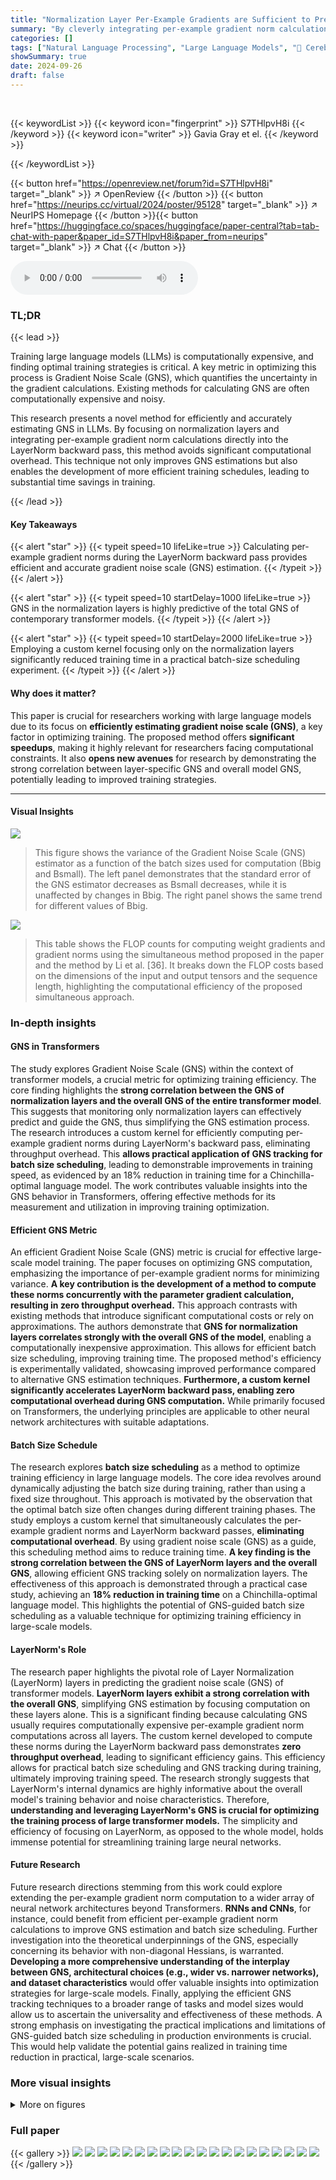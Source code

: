 ```yaml
---
title: "Normalization Layer Per-Example Gradients are Sufficient to Predict Gradient Noise Scale in Transformers"
summary: "By cleverly integrating per-example gradient norm calculations during the backward pass of LayerNorm layers, this research enables efficient and accurate gradient noise scale estimation in Transformer..."
categories: []
tags: ["Natural Language Processing", "Large Language Models", "🏢 Cerebras Systems",]
showSummary: true
date: 2024-09-26
draft: false
---
```


<br>

{{< keywordList >}}
{{< keyword icon="fingerprint" >}} S7THlpvH8i {{< /keyword >}}
{{< keyword icon="writer" >}} Gavia Gray et el. {{< /keyword >}}
 
{{< /keywordList >}}

{{< button href="https://openreview.net/forum?id=S7THlpvH8i" target="_blank" >}}
↗ OpenReview
{{< /button >}}
{{< button href="https://neurips.cc/virtual/2024/poster/95128" target="_blank" >}}
↗ NeurIPS Homepage
{{< /button >}}{{< button href="https://huggingface.co/spaces/huggingface/paper-central?tab=tab-chat-with-paper&paper_id=S7THlpvH8i&paper_from=neurips" target="_blank" >}}
↗ Chat
{{< /button >}}



<audio controls>
    <source src="https://ai-paper-reviewer.com/S7THlpvH8i/podcast.wav" type="audio/wav">
    Your browser does not support the audio element.
</audio>


### TL;DR


{{< lead >}}

Training large language models (LLMs) is computationally expensive, and finding optimal training strategies is critical.  A key metric in optimizing this process is Gradient Noise Scale (GNS), which quantifies the uncertainty in the gradient calculations. Existing methods for calculating GNS are often computationally expensive and noisy.

This research presents a novel method for efficiently and accurately estimating GNS in LLMs.  By focusing on normalization layers and integrating per-example gradient norm calculations directly into the LayerNorm backward pass, this method avoids significant computational overhead. This technique not only improves GNS estimations but also enables the development of more efficient training schedules, leading to substantial time savings in training.

{{< /lead >}}


#### Key Takeaways

{{< alert "star" >}}
{{< typeit speed=10 lifeLike=true >}} Calculating per-example gradient norms during the LayerNorm backward pass provides efficient and accurate gradient noise scale (GNS) estimation. {{< /typeit >}}
{{< /alert >}}

{{< alert "star" >}}
{{< typeit speed=10 startDelay=1000 lifeLike=true >}} GNS in the normalization layers is highly predictive of the total GNS of contemporary transformer models. {{< /typeit >}}
{{< /alert >}}

{{< alert "star" >}}
{{< typeit speed=10 startDelay=2000 lifeLike=true >}} Employing a custom kernel focusing only on the normalization layers significantly reduced training time in a practical batch-size scheduling experiment. {{< /typeit >}}
{{< /alert >}}

#### Why does it matter?
This paper is crucial for researchers working with large language models due to its focus on **efficiently estimating gradient noise scale (GNS)**, a key factor in optimizing training.  The proposed method offers **significant speedups**, making it highly relevant for researchers facing computational constraints.  It also **opens new avenues** for research by demonstrating the strong correlation between layer-specific GNS and overall model GNS, potentially leading to improved training strategies.

------
#### Visual Insights



![](https://ai-paper-reviewer.com/S7THlpvH8i/figures_2_1.jpg)

> This figure shows the variance of the Gradient Noise Scale (GNS) estimator as a function of the batch sizes used for computation (Bbig and Bsmall).  The left panel demonstrates that the standard error of the GNS estimator decreases as Bsmall decreases, while it is unaffected by changes in Bbig.  The right panel shows the same trend for different values of Bbig.





![](https://ai-paper-reviewer.com/S7THlpvH8i/tables_1_1.jpg)

> This table shows the FLOP counts for computing weight gradients and gradient norms using the simultaneous method proposed in the paper and the method by Li et al. [36].  It breaks down the FLOP costs based on the dimensions of the input and output tensors and the sequence length, highlighting the computational efficiency of the proposed simultaneous approach.





### In-depth insights


#### GNS in Transformers
The study explores Gradient Noise Scale (GNS) within the context of transformer models, a crucial metric for optimizing training efficiency.  The core finding highlights the **strong correlation between the GNS of normalization layers and the overall GNS of the entire transformer model**. This suggests that monitoring only normalization layers can effectively predict and guide the GNS, thus simplifying the GNS estimation process. The research introduces a custom kernel for efficiently computing per-example gradient norms during LayerNorm's backward pass, eliminating throughput overhead. This **allows practical application of GNS tracking for batch size scheduling**, leading to demonstrable improvements in training speed, as evidenced by an 18% reduction in training time for a Chinchilla-optimal language model.  The work contributes valuable insights into the GNS behavior in Transformers, offering effective methods for its measurement and utilization in improving training optimization.

#### Efficient GNS Metric
An efficient Gradient Noise Scale (GNS) metric is crucial for effective large-scale model training.  The paper focuses on optimizing GNS computation, emphasizing the importance of per-example gradient norms for minimizing variance.  **A key contribution is the development of a method to compute these norms concurrently with the parameter gradient calculation, resulting in zero throughput overhead.**  This approach contrasts with existing methods that introduce significant computational costs or rely on approximations. The authors demonstrate that **GNS for normalization layers correlates strongly with the overall GNS of the model**, enabling a computationally inexpensive approximation.  This allows for efficient batch size scheduling, improving training time.  The proposed method's efficiency is experimentally validated, showcasing improved performance compared to alternative GNS estimation techniques. **Furthermore, a custom kernel significantly accelerates LayerNorm backward pass, enabling zero computational overhead during GNS computation.** While primarily focused on Transformers, the underlying principles are applicable to other neural network architectures with suitable adaptations.

#### Batch Size Schedule
The research explores **batch size scheduling** as a method to optimize training efficiency in large language models.  The core idea revolves around dynamically adjusting the batch size during training, rather than using a fixed size throughout. This approach is motivated by the observation that the optimal batch size often changes during different training phases.  The study employs a custom kernel that simultaneously calculates the per-example gradient norms and LayerNorm backward passes, **eliminating computational overhead**.  By using gradient noise scale (GNS) as a guide, this scheduling method aims to reduce training time.  **A key finding is the strong correlation between the GNS of LayerNorm layers and the overall GNS**, allowing efficient GNS tracking solely on normalization layers. The effectiveness of this approach is demonstrated through a practical case study, achieving an **18% reduction in training time** on a Chinchilla-optimal language model. This highlights the potential of GNS-guided batch size scheduling as a valuable technique for optimizing training efficiency in large-scale models.

#### LayerNorm's Role
The research paper highlights the pivotal role of Layer Normalization (LayerNorm) layers in predicting the gradient noise scale (GNS) of transformer models.  **LayerNorm layers exhibit a strong correlation with the overall GNS**, simplifying GNS estimation by focusing computation on these layers alone. This is a significant finding because calculating GNS usually requires computationally expensive per-example gradient norm computations across all layers.  The custom kernel developed to compute these norms during the LayerNorm backward pass demonstrates **zero throughput overhead**, leading to significant efficiency gains. This efficiency allows for practical batch size scheduling and GNS tracking during training, ultimately improving training speed.  The research strongly suggests that LayerNorm's internal dynamics are highly informative about the overall model's training behavior and noise characteristics. Therefore, **understanding and leveraging LayerNorm's GNS is crucial for optimizing the training process of large transformer models.** The simplicity and efficiency of focusing on LayerNorm, as opposed to the whole model, holds immense potential for streamlining training large neural networks.

#### Future Research
Future research directions stemming from this work could explore extending the per-example gradient norm computation to a wider array of neural network architectures beyond Transformers.  **RNNs and CNNs**, for instance, could benefit from efficient per-example gradient norm calculations to improve GNS estimation and batch size scheduling.  Further investigation into the theoretical underpinnings of the GNS, especially concerning its behavior with non-diagonal Hessians, is warranted.  **Developing a more comprehensive understanding of the interplay between GNS, architectural choices (e.g., wider vs. narrower networks), and dataset characteristics** would offer valuable insights into optimization strategies for large-scale models.  Finally, applying the efficient GNS tracking techniques to a broader range of tasks and model sizes would allow us to ascertain the universality and effectiveness of these methods.  A strong emphasis on investigating the practical implications and limitations of GNS-guided batch size scheduling in production environments is crucial. This would help validate the potential gains realized in training time reduction in practical, large-scale scenarios.


### More visual insights

<details>
<summary>More on figures
</summary>


![](https://ai-paper-reviewer.com/S7THlpvH8i/figures_5_1.jpg)

> This figure compares the FLOP cost of three methods for computing per-example gradient norms against the total FLOP cost of a forward and backward pass of a neural network model. The left panel shows the total FLOP cost for each method, while the right panel shows the ratio of the per-example gradient norm FLOP cost to the total model FLOP cost.  The 'Simultaneous' method consistently outperforms the other methods in terms of FLOPs, especially for longer sequences. The ratio of the additional FLOP cost to the total model FLOP cost remains relatively constant across different sequence lengths for the Simultaneous method.


![](https://ai-paper-reviewer.com/S7THlpvH8i/figures_5_2.jpg)

> This figure compares the I/O cost of three different methods for computing per-example gradient norms: the method proposed in the paper (Simultaneous), the method by Li et al. [36], and a method that only considers LayerNorm layers (LN only).  The results show that the Simultaneous method is more efficient for longer sequences and larger models.  The LN only method is significantly more efficient than the others, suggesting that focusing on LayerNorm layers is sufficient for accurate GNS estimation. The I/O cost is shown as a proportion of the model's forward pass I/O cost.


![](https://ai-paper-reviewer.com/S7THlpvH8i/figures_6_1.jpg)

> This figure shows the GNS (Gradient Noise Scale) phase plot.  It visualizes the relationship between two estimators of GNS (||G||² and S) and the overall GNS, across different layers of a neural network during training. The left plots show the component estimators for linear/embedding layers and LayerNorm layers separately. The right plots show the overall GNS trends for each layer type and a combined GNS, providing a visual representation of how the different components contribute to the overall gradient noise scale over the training process.


![](https://ai-paper-reviewer.com/S7THlpvH8i/figures_7_1.jpg)

> This figure replicates an experiment from a previous work which shows how changing the ratio of batch size to learning rate affects the Gradient Noise Scale (GNS). The authors of this paper varied the learning rate and batch size independently, keeping their ratio constant, and found that only changes in the learning rate affected the GNS, while changes in the batch size did not.


![](https://ai-paper-reviewer.com/S7THlpvH8i/figures_8_1.jpg)

> This figure shows the relationship between the total gradient noise scale (GNS) of a transformer model and the GNS of individual layer types (Attention, LayerNorm, MLP, Embedding). The left panel plots the GNS for each layer type and the total GNS against the number of tokens processed, for different values of EMA alpha (a smoothing parameter). The center and right panels show the slope and Pearson correlation coefficient, respectively, of the regression of total GNS against each layer type's GNS, as a function of EMA alpha.  The results indicate that the total GNS is strongly correlated with the GNS of individual layer types, especially LayerNorm, suggesting that monitoring LayerNorm's GNS can provide a good estimate of the overall GNS.


![](https://ai-paper-reviewer.com/S7THlpvH8i/figures_8_2.jpg)

> This figure compares the performance of PyTorch's built-in LayerNorm implementation against a custom kernel developed by the authors. The custom kernel is designed to simultaneously compute per-example gradient norms alongside the standard forward and backward passes of LayerNorm. The comparison is performed across varying dimensionalities (768, 2048, and 4096), showing the average time taken for both implementations.  The results demonstrate that the custom kernel achieves comparable or better performance than PyTorch's implementation, especially at higher dimensionalities. This highlights the efficiency of the proposed approach, which enables gradient noise scale (GNS) estimation with near-zero overhead.


![](https://ai-paper-reviewer.com/S7THlpvH8i/figures_9_1.jpg)

> This figure shows the results of an experiment comparing a fixed batch size training schedule to one where the batch size increases linearly with the number of tokens processed. The left plot shows the training loss for both schedules over the course of training. The right plot shows the number of tokens saved by using the linear batch size schedule compared to the fixed batch size schedule, to achieve the same training loss.  The results demonstrate the effectiveness of the linear batch size schedule in reducing training time.


![](https://ai-paper-reviewer.com/S7THlpvH8i/figures_16_1.jpg)

> This figure shows the validation loss of three different-sized language models (70M, 111M, and 161M parameters) trained on the OpenWebText dataset. The x-axis represents the learning rate used during training, and the y-axis represents the validation loss achieved.  Each model size has multiple data points, each representing a different learning rate tested. The optimal learning rate for each model size that resulted in the lowest validation loss is annotated on the plot. The goal was to determine the optimal learning rate for each model size while maintaining a constant total number of FLOPs.


![](https://ai-paper-reviewer.com/S7THlpvH8i/figures_17_1.jpg)

> This figure shows the relationship between the different components of the gradient noise scale (GNS) and the overall GNS over the course of training a language model.  The left side shows the individual components (||G||² and S) for Linear/Embedding layers and LayerNorm layers separately. The right side shows the overall GNS calculated from these components. This visualization helps to understand how the different layer types contribute to the overall GNS and how these components change during training.


![](https://ai-paper-reviewer.com/S7THlpvH8i/figures_18_1.jpg)

> This figure shows the results of an experiment comparing two student networks trained with and without Flash Attention. Both networks start with similar weights but the teacher network has additional noise added to its weights.  The plot shows that the network using Flash Attention diverges from the teacher network as training progresses, while the network without Flash Attention remains close. The different plots illustrate several metrics like bias norms, distances to the teacher, and the difference in distances between the two student networks.


![](https://ai-paper-reviewer.com/S7THlpvH8i/figures_18_2.jpg)

> This figure shows the results of an experiment designed to simulate the divergence observed when using Flash Attention. Two networks, a teacher and a student, are trained. The student network is identical to the teacher except for a small amount of added noise to the teacher's QKV projection bias. The plots show how the bias norms, distances to the teacher, distances between the networks (student models using Flash Attention and a control network without it), and the difference in distances to the teacher between the two networks change over training iterations. The results show that, in this simulated scenario, the student using Flash Attention diverges.


![](https://ai-paper-reviewer.com/S7THlpvH8i/figures_20_1.jpg)

> This figure visualizes the relationship between the gradient noise scale (GNS) and its component estimators (||G||2 and S) over the course of training a transformer model.  It shows the GNS and its components for both linear/embedding layers and LayerNorm layers separately. The plots show that the GNS of LayerNorm layers strongly correlates with the total GNS, implying the efficiency of focusing only on the LayerNorm layers for practical GNS tracking. The 'combined' trace (black) shows that LayerNorm and the other layers' GNS estimates (colored traces) trend similarly during training.


![](https://ai-paper-reviewer.com/S7THlpvH8i/figures_21_1.jpg)

> This figure shows the results of an experiment comparing a fixed batch size training schedule with a linear batch size schedule that increases linearly with the number of tokens processed. The left plot shows the training loss for both schedules, smoothed over three runs with different random seeds. The right plot shows the number of tokens saved by using the linear batch size schedule compared to the fixed batch size schedule to achieve the same loss.


![](https://ai-paper-reviewer.com/S7THlpvH8i/figures_21_2.jpg)

> This figure shows the relationship between the total Gradient Noise Scale (GNS) of a transformer model and the GNS of individual layer types (Attention, LayerNorm, MLP, Embedding). The left panel plots the GNS values against the number of tokens processed for various EMA smoothing factors (alpha). The central and right panels show the regression slope and Pearson correlation coefficient between the total GNS and each individual layer type's GNS as a function of the EMA alpha.  The results indicate a strong correlation between the total GNS and the GNS of the LayerNorm layers, with the LayerNorm GNS being a particularly good predictor of the overall GNS.


![](https://ai-paper-reviewer.com/S7THlpvH8i/figures_21_3.jpg)

> This figure compares the gradient noise scale (GNS) estimation methods for a larger 1.3B parameter GPT model trained on OpenWebText dataset using 8 H100 GPUs.  The left panel shows per-example gradient norms across all layer types, similar to the analysis in Figure 7. The right panel focuses on LayerNorm layers' per-example gradient norms and compares the GNS with the traditional method based on Distributed Data Parallel (DDP), demonstrating that LayerNorm layers are highly predictive of the overall GNS even in this larger model, and that the proposed method is efficient.


</details>






### Full paper

{{< gallery >}}
<img src="https://ai-paper-reviewer.com/S7THlpvH8i/1.png" class="grid-w50 md:grid-w33 xl:grid-w25" />
<img src="https://ai-paper-reviewer.com/S7THlpvH8i/2.png" class="grid-w50 md:grid-w33 xl:grid-w25" />
<img src="https://ai-paper-reviewer.com/S7THlpvH8i/3.png" class="grid-w50 md:grid-w33 xl:grid-w25" />
<img src="https://ai-paper-reviewer.com/S7THlpvH8i/4.png" class="grid-w50 md:grid-w33 xl:grid-w25" />
<img src="https://ai-paper-reviewer.com/S7THlpvH8i/5.png" class="grid-w50 md:grid-w33 xl:grid-w25" />
<img src="https://ai-paper-reviewer.com/S7THlpvH8i/6.png" class="grid-w50 md:grid-w33 xl:grid-w25" />
<img src="https://ai-paper-reviewer.com/S7THlpvH8i/7.png" class="grid-w50 md:grid-w33 xl:grid-w25" />
<img src="https://ai-paper-reviewer.com/S7THlpvH8i/8.png" class="grid-w50 md:grid-w33 xl:grid-w25" />
<img src="https://ai-paper-reviewer.com/S7THlpvH8i/9.png" class="grid-w50 md:grid-w33 xl:grid-w25" />
<img src="https://ai-paper-reviewer.com/S7THlpvH8i/10.png" class="grid-w50 md:grid-w33 xl:grid-w25" />
<img src="https://ai-paper-reviewer.com/S7THlpvH8i/11.png" class="grid-w50 md:grid-w33 xl:grid-w25" />
<img src="https://ai-paper-reviewer.com/S7THlpvH8i/12.png" class="grid-w50 md:grid-w33 xl:grid-w25" />
<img src="https://ai-paper-reviewer.com/S7THlpvH8i/13.png" class="grid-w50 md:grid-w33 xl:grid-w25" />
<img src="https://ai-paper-reviewer.com/S7THlpvH8i/14.png" class="grid-w50 md:grid-w33 xl:grid-w25" />
<img src="https://ai-paper-reviewer.com/S7THlpvH8i/15.png" class="grid-w50 md:grid-w33 xl:grid-w25" />
<img src="https://ai-paper-reviewer.com/S7THlpvH8i/16.png" class="grid-w50 md:grid-w33 xl:grid-w25" />
<img src="https://ai-paper-reviewer.com/S7THlpvH8i/17.png" class="grid-w50 md:grid-w33 xl:grid-w25" />
<img src="https://ai-paper-reviewer.com/S7THlpvH8i/18.png" class="grid-w50 md:grid-w33 xl:grid-w25" />
<img src="https://ai-paper-reviewer.com/S7THlpvH8i/19.png" class="grid-w50 md:grid-w33 xl:grid-w25" />
<img src="https://ai-paper-reviewer.com/S7THlpvH8i/20.png" class="grid-w50 md:grid-w33 xl:grid-w25" />
{{< /gallery >}}